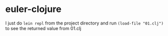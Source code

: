 # euler-clojure

I just do `lein repl` from the project directory and run `(load-file "01.clj")` to see the returned value from 01.clj
